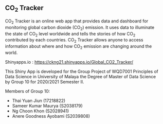 ## CO<sub>2</sub> Tracker

CO<sub>2</sub> Tracker is an online web app that provides data and dashboard for monitoring global carbon dioxide (CO<sub>2</sub>) emission. It uses data to illuminate the state of CO<sub>2</sub> level worldwide and tells the stories of how CO<sub>2</sub> contributed by each countries. CO<sub>2</sub> Tracker allows anyone to access information about where and how CO<sub>2</sub> emission are changing around the world.

Shinyapps.io : https://ckng21.shinyapps.io/Global_CO2_Tracker/

This Shiny App is developed for the Group Project of WQD7001 Principles of Data Science in University of Malaya the Degree of Master of Data Science by Group 10 for 2020/2021 Semester II.

Members of Group 10:
- Thai Yuan Jiun (17218822)
- Sameer Kumar Maurya (S2038179)
- Ng Choon Khon (S2028941)
- Anere Goodness Ayobami (S2039808)

